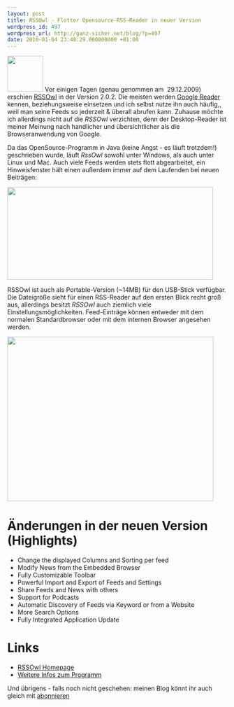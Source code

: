 ```yaml
---
layout: post
title: RSSOwl - Flotter Opensource-RSS-Reader in neuer Version
wordpress_id: 497
wordpress_url: http://ganz-sicher.net/blog/?p=497
date: 2010-01-04 23:40:29.000000000 +01:00
---
```

<img class="lefticon" title="rssowl icon" src="/wp-content/uploads/rssowl-icon.png" alt="" width="82" height="82" />
Vor einigen Tagen (genau genommen am  29.12.2009) erschien <a href="http://www.rssowl.org/" target="_blank">RSSOwl</a> in der Version 2.0.2. Die meisten werden <a href="http://www.google.com/reader/" target="_blank">Google Reader</a> kennen, beziehungsweise einsetzen und ich selbst nutze ihn auch häufig,, weil man seine Feeds so jederzeit &amp; überall abrufen kann. Zuhause möchte ich allerdings nicht auf die <em>RSSOwl</em> verzichten, denn der Desktop-Reader ist meiner Meinung nach handlicher und übersichtlicher als die Browseranwendung von Google.
<!--more-->

Da das OpenSource-Programm in Java (keine Angst - es läuft trotzdem!) geschrieben wurde, läuft <em>RssOwl</em> sowohl unter Windows, als auch unter Linux und Mac.
Auch viele Feeds werden stets flott abgearbeitet, ein Hinweisfenster hält einen außerdem immer auf dem Laufenden bei neuen Beiträgen:

<img class="borderimg centered" title="rssowl news notify" src="/wp-content/uploads/rssowl-news-notify.png" alt="" width="471" height="212" />

RSSOwl ist auch als Portable-Version (~14MB) für den USB-Stick verfügbar. Die Dateigröße sieht für einen RSS-Reader auf den ersten Blick recht groß aus, allerdings besitzt <em>RSSOwl</em> auch ziemlich viele Einstellungsmöglichkeiten.
Feed-Einträge können entweder mit dem normalen Standardbrowser oder mit dem internen Browser angesehen werden.

<img class="borderimg centered" title="rssowl überblick" src="/wp-content/uploads/rssowl-ueberblick.png" alt="" width="472" height="376" />


Änderungen in der neuen Version (Highlights)
============================================

<ul>
	<li>Change the displayed Columns and Sorting per feed</li>
	<li>Modify News from the Embedded Browser</li>
	<li>Fully Customizable Toolbar</li>
	<li>Powerful Import and Export of Feeds and Settings</li>
	<li>Share Feeds and News with others</li>
	<li>Support for Podcasts</li>
	<li>Automatic Discovery of Feeds via Keyword or from a Website</li>
	<li>More Search Options</li>
	<li>Fully Integrated Application Update</li>
</ul>

Links
=====

* [RSSOwl Homepage](http://www.rssowl.org)
* [Weitere Infos zum Programm](http://www.rssowl.org/overview2)


Und übrigens - falls noch nicht geschehen: meinen Blog könnt ihr auch gleich mit [abonnieren](http://feeds.feedburner.com/GanzSicherNet)
